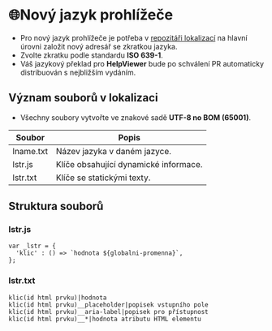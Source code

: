 # 🌐Nový jazyk prohlížeče

- Pro nový jazyk prohlížeče je potřeba v [repozitáři lokalizací][Localiz] na hlavní úrovni založit nový adresář se zkratkou jazyka.
- Zvolte zkratku podle standardu **ISO 639-1**.
- Váš jazykový překlad pro **HelpViewer** bude po schválení PR automaticky distribuován s nejbližším vydáním.

## Význam souborů v lokalizaci

- Všechny soubory vytvořte ve znakové sadě **UTF-8 no BOM (65001)**.

| Soubor | Popis |
|---|---|
| lname.txt | Název jazyka v daném jazyce. |
| lstr.js | Klíče obsahující dynamické informace. |
| lstr.txt | Klíče se statickými texty. |

## Struktura souborů

### lstr.js

```
var _lstr = {
  'klic' : () => `hodnota ${globalni-promenna}`,
}; 
```

### lstr.txt

```
klic(id html prvku)|hodnota
klic(id html prvku)__placeholder|popisek vstupního pole
klic(id html prvku)__aria-label|popisek pro přístupnost
klic(id html prvku)__*|hodnota atributu HTML elementu
```

[Localiz]: https://github.com/HelpViewer/Translations "Lokalizace HelpViewer"
